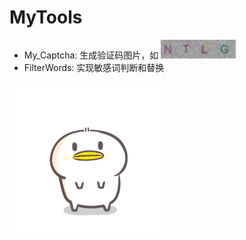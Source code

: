 # MyTools
* My_Captcha: 生成验证码图片，如 <img src='https://github.com/PyVera/MyTools/blob/master/code.jpg' width=120 height=30/>
* FilterWords: 实现敏感词判断和替换   
 <img src='https://github.com/PyVera/MyTools/blob/master/gif7.gif' />
